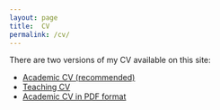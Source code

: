 ```yaml
---
layout: page
title:  CV
permalink: /cv/
---
```

There are two versions of my CV available on this site:

- [Academic CV (recommended)](cv/cv-pt_br)
- [Teaching CV](cv/cv-en_us)
- [Academic CV in PDF format](pdf/myCV.pdf)
